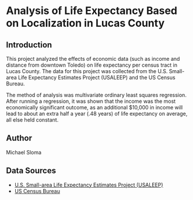 # Analysis of Life Expectancy Based on Localization in Lucas County

## Introduction

This project analyzed the effects of economic data (such as income and distance from downtown Toledo) on life 
expectancy per census tract in Lucas County. The data for this project was collected from the U.S. Small-area Life 
Expectancy Estimates Project (USALEEP) and the US Census Bureau. 

The method of analysis was multivariate ordinary least squares regression. After running a regression, it was shown 
that the income was the most economically significant outcome, as an additional $10,000 in income will lead to about 
an extra half a year (.48 years) of life expectancy on average, all else held constant.

## Author
Michael Sloma

## Data Sources
* [U.S. Small-area Life Expectancy Estimates Project (USALEEP)](https://www.cdc.gov/nchs/nvss/usaleep/usaleep.html "USALEEP")
* [US Census Bureau](https://www.census.gov/ "US Census Bureau")
